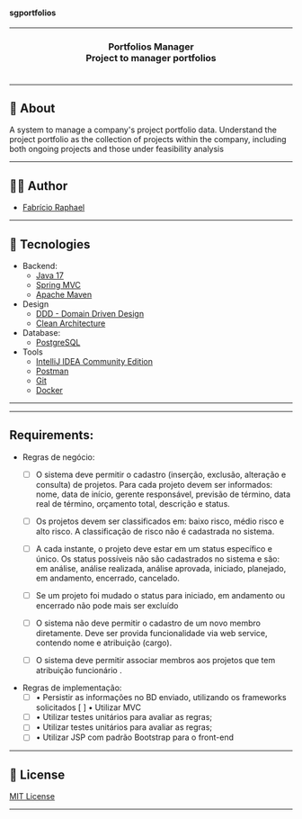 <h4> sgportfolios </h4>

<hr>

<h3 align="center">
    Portfolios Manager
    <br>
    Project to manager portfolios
    <br><br>
</h3>

<hr>

## 🔖 About

A system to manage a company's project portfolio data. Understand the project portfolio as the collection of projects within the company, including both ongoing projects and those under feasibility analysis


---

## 👨‍💻 Author

* [Fabrício Raphael](https://www.linkedin.com/in/fabricioraphael/)

---

## 🚀 Tecnologies

- Backend:
    - [Java 17](https://openjdk.org/projects/jdk/17/)
    - [Spring MVC](https://spring.io/guides/gs/serving-web-content/)
    - [Apache Maven](https://maven.apache.org/)
- Design
  - [DDD - Domain Driven Design](https://en.wikipedia.org/wiki/Domain-driven_design)
  - [Clean Architecture](https://blog.cleancoder.com/uncle-bob/2012/08/13/the-clean-architecture.html)
- Database:
    - [PostgreSQL](https://www.postgresql.org/)
- Tools
    - [IntelliJ IDEA Community Edition](https://www.jetbrains.com/idea/download/)
    - [Postman](http://www.postman.com/downloads/)
    - [Git](https://git-scm.com/downloads)
    - [Docker](https://docs.docker.com/desktop/install/mac-install/)

---

---
## Requirements:

- Regras de negócio:
  - [ ] O sistema deve permitir o cadastro (inserção, exclusão, alteração e consulta) de projetos. Para cada projeto devem ser informados: nome, data de início, gerente responsável, previsão de término, data real de término, orçamento total, descrição e status.
  - [ ] Os projetos devem ser classificados em: baixo risco, médio risco e alto risco. A classificação de risco não é cadastrada no sistema.
  - [ ] A cada instante, o projeto deve estar em um status específico e único. Os status possíveis não são cadastrados no sistema e são: em análise, análise realizada, análise aprovada, iniciado, planejado, em andamento, encerrado, cancelado.
  - [ ] Se um projeto foi mudado o status para iniciado, em andamento ou encerrado não pode mais ser excluído
  - [ ] O sistema não deve permitir o cadastro de um novo membro diretamente. Deve ser provida funcionalidade via web service, contendo nome e atribuição (cargo).
  - [ ] O sistema deve permitir associar membros aos projetos que tem atribuição funcionário .


- Regras de implementação:
  - [ ] • Persistir as informações no BD enviado, utilizando os frameworks solicitados [ ] • Utilizar MVC
  - [ ] • Utilizar testes unitários para avaliar as regras;
  - [ ] • Utilizar testes unitários para avaliar as regras;
  - [ ] • Utilizar JSP com padrão Bootstrap para o front-end
---

## 📝 License

[MIT License](https://opensource.org/license/mit/) 

---